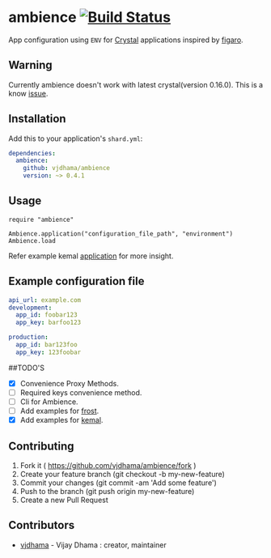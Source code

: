 # ambience [![Build Status](https://travis-ci.org/vjdhama/ambience.svg?branch=master)](https://travis-ci.org/vjdhama/ambience)

App configuration using `ENV` for [Crystal](http://crystal-lang.org/) applications inspired by [figaro](https://github.com/laserlemon/figaro).

## Warning

Currently ambience doesn't work with latest crystal(version 0.16.0).
This is a know [issue](https://github.com/waterlink/mocks.cr/issues/20).

## Installation


Add this to your application's `shard.yml`:

```yaml
dependencies:
  ambience:
    github: vjdhama/ambience
    version: ~> 0.4.1
```

## Usage

```crystal
require "ambience"

Ambience.application("configuration_file_path", "environment")
Ambience.load
```

Refer example kemal
[application](https://github.com/vjdhama/ambience/tree/master/examples/kemal/your_app) for more insight.

## Example configuration file

```yaml
api_url: example.com
development:
  app_id: foobar123
  app_key: barfoo123

production:
  app_id: bar123foo
  app_key: 123foobar
```

##TODO'S

- [x] Convenience Proxy Methods.
- [ ] Required keys convenience method.
- [ ] Cli for Ambience.
- [ ] Add examples for [frost](https://github.com/ysbaddaden/frost/).
- [X] Add examples for [kemal](https://github.com/sdogruyol/kemal).

## Contributing

1. Fork it ( https://github.com/vjdhama/ambience/fork )
2. Create your feature branch (git checkout -b my-new-feature)
3. Commit your changes (git commit -am 'Add some feature')
4. Push to the branch (git push origin my-new-feature)
5. Create a new Pull Request

## Contributors

- [vjdhama](https://github.com/vjdhama) - Vijay Dhama : creator, maintainer
